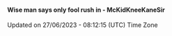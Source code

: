 #### Wise man says only fool rush in - McKidKneeKaneSir
Updated on 27/06/2023 - 08:12:15 (UTC) Time Zone
